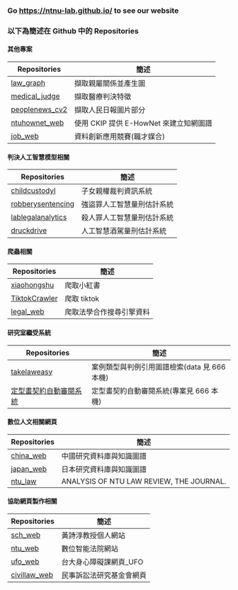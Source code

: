 
### Go https://ntnu-lab.github.io/ to see our website
### 以下為簡述在 Github 中的 Repositories

#### 其他專案
| Repositories | 簡述 |
| --- | --- |
| [law_graph](https://github.com/ntnu-lab/law_graph) | 擷取親屬關係並產生圖 |
| [medical_judge](https://github.com/ntnu-lab/medical_judge) | 擷取醫療判決特徵 |
| [peoplenews_cv2](https://github.com/ntnu-lab/peoplenews_cv2) | 擷取人民日報圖片部分 |
| [ntuhownet_web](https://github.com/ntnu-lab/ntuhownet_web) | 使用 CKIP 提供 E-HowNet 來建立知網圖譜 |
| [job_web](https://github.com/ntnu-lab/job_web) | 資料創新應用競賽(職才媒合) |

#### 判決人工智慧模型相關
| Repositories | 簡述 |
| --- | --- |
| [childcustodyl](https://github.com/ntnu-lab/childcustodyl) | 子女親權裁判資訊系統 |
| [robberysentencing](https://github.com/ntnu-lab/robberysentencing) | 強盜罪人工智慧量刑估計系統 |
| [lablegalanalytics](https://github.com/ntnu-lab/lablegalanalytics) | 殺人罪人工智慧量刑估計系統 |
| [druckdrive](https://github.com/ntnu-lab/druckdrive) | 人工智慧酒駕量刑估計系統 |

#### 爬蟲相關
| Repositories | 簡述 |
| --- | --- |
| [xiaohongshu](https://github.com/ntnu-lab/xiaohongshu) | 爬取小紅書 |
| [TiktokCrawler](https://github.com/ntnu-lab/TiktokCrawler) | 爬取 tiktok |
| [legal_web](https://github.com/ntnu-lab/legal_web) | 爬取法學合作搜尋引擎資料 |

#### 研究室繼受系統
| Repositories | 簡述 |
| --- | --- |
| [takelaweasy](https://github.com/ntnu-lab/takelaweasy) | 案例類型與判例引用圖譜檢索(data 見 666 本機) |
| [定型畫契約自動審閱系統](http://140.112.158.83:9142/index)| 定型畫契約自動審閱系統(專案見 666 本機) |

#### 數位人文相關網頁
| Repositories | 簡述 |
| --- | --- |
| [china_web](https://github.com/ntnu-lab/china_web) | 中國研究資料庫與知識圖譜 |
| [japan_web](https://github.com/ntnu-lab/japan_web) | 日本研究資料庫與知識圖譜 |
| [ntu_law](https://github.com/ntnu-lab/ntu_law) | ANALYSIS OF NTU LAW REVIEW, THE JOURNAL. |

#### 協助網頁製作相關
| Repositories | 簡述 |
| --- | --- |
| [sch_web](https://github.com/ntnu-lab/sch_web) | 黃詩淳教授個人網站 |
| [ntu_web](https://github.com/ntnu-lab/ntu_web) | 數位智能法院網站 |
| [ufo_web](https://github.com/ntnu-lab/ufo_web) | 台大身心障礙課網頁_UFO |
| [civillaw_web](https://github.com/ntnu-lab/civillaw_web) | 民事訴訟法研究基金會網頁 |
